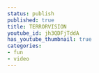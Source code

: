```yaml
---
status: publish
published: true
title: TERRORVISION
youtube_id: jh3QDFjTddA
has_youtube_thumbnail: true
categories:
- fun
- video
---
```



